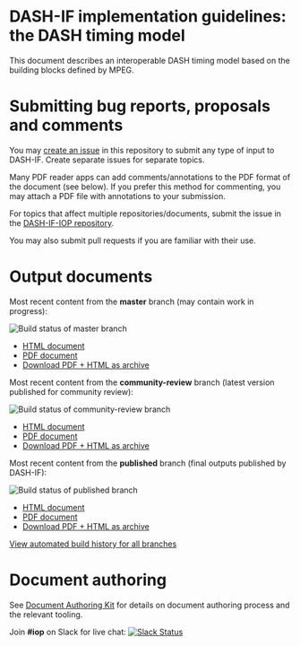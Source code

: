 # DASH-IF implementation guidelines: the DASH timing model

This document describes an interoperable DASH timing model based on the building blocks defined by MPEG.

# Submitting bug reports, proposals and comments

You may [create an issue](https://github.com/Dash-Industry-Forum/Guidelines-TimingModel/issues/new) in this repository to submit any type of input to DASH-IF. Create separate issues for separate topics.

Many PDF reader apps can add comments/annotations to the PDF format of the document (see below). If you prefer this method for commenting, you may attach a PDF file with annotations to your submission.

For topics that affect multiple repositories/documents, submit the issue in the [DASH-IF-IOP repository](https://github.com/Dash-Industry-Forum/DASH-IF-IOP/issues).

You may also submit pull requests if you are familiar with their use.

# Output documents

Most recent content from the **master** branch (may contain work in progress):

![Build status of master branch](https://dev.azure.com/dashif/Automation/_apis/build/status/Guidelines-TimingModel?branchName=master)

* [HTML document](https://dashif-documents.azurewebsites.net/Guidelines-TimingModel/master/Guidelines-TimingModel.html)
* [PDF document](https://dashif-documents.azurewebsites.net/Guidelines-TimingModel/master/Guidelines-TimingModel.pdf)
* [Download PDF + HTML as archive](https://dashif-documents.azurewebsites.net/Guidelines-TimingModel/master/Guidelines-TimingModel.zip)

Most recent content from the **community-review** branch (latest version published for community review):

![Build status of community-review branch](https://dev.azure.com/dashif/Automation/_apis/build/status/Guidelines-TimingModel?branchName=community-review)

* [HTML document](https://dashif-documents.azurewebsites.net/Guidelines-TimingModel/community-review/Guidelines-TimingModel.html)
* [PDF document](https://dashif-documents.azurewebsites.net/Guidelines-TimingModel/community-review/Guidelines-TimingModel.pdf)
* [Download PDF + HTML as archive](https://dashif-documents.azurewebsites.net/Guidelines-TimingModel/community-review/Guidelines-TimingModel.zip)

Most recent content from the **published** branch (final outputs published by DASH-IF):

![Build status of published branch](https://dev.azure.com/dashif/Automation/_apis/build/status/Guidelines-TimingModel?branchName=published)

* [HTML document](https://dashif-documents.azurewebsites.net/Guidelines-TimingModel/published/Guidelines-TimingModel.html)
* [PDF document](https://dashif-documents.azurewebsites.net/Guidelines-TimingModel/published/Guidelines-TimingModel.pdf)
* [Download PDF + HTML as archive](https://dashif-documents.azurewebsites.net/Guidelines-TimingModel/published/Guidelines-TimingModel.zip)

[View automated build history for all branches](https://dev.azure.com/dashif/Automation/_build?definitionId=13)



# Document authoring

See [Document Authoring Kit](https://dashif.org/DocumentAuthoring/) for details on document authoring process and the relevant tooling.

Join **#iop** on Slack for live chat: [![Slack Status](https://dashif-slack.azurewebsites.net/badge.svg)](https://dashif-slack.azurewebsites.net)